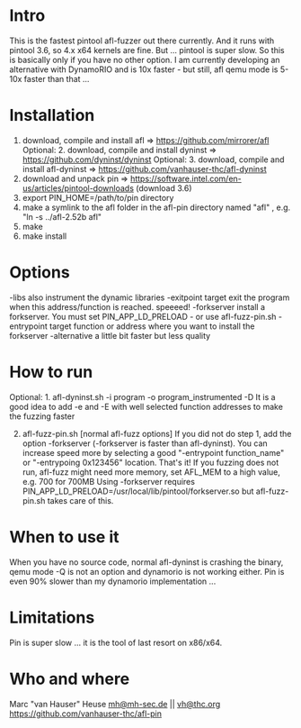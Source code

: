 Intro
=====
This is the fastest pintool afl-fuzzer out there currently.
And it runs with pintool 3.6, so 4.x x64 kernels are fine.
But ... pintool is super slow.
So this is basically only if you have no other option.
I am currently developing an alternative with DynamoRIO and is 10x faster -
but still, afl qemu mode is 5-10x faster than that ...


Installation
============
1. download, compile and install afl => https://github.com/mirrorer/afl
Optional: 2. download, compile and install dyninst => https://github.com/dyninst/dyninst
Optional: 3. download, compile and install afl-dyninst  => https://github.com/vanhauser-thc/afl-dyninst
4. download and unpack pin => https://software.intel.com/en-us/articles/pintool-downloads (download 3.6)
5. export PIN_HOME=/path/to/pin directory
6. make a symlink to the afl folder in the afl-pin directory named "afl" , e.g. "ln -s ../afl-2.52b afl"
7. make
8. make install


Options
=======
-libs               also instrument the dynamic libraries
-exitpoint target   exit the program when this address/function is reached. speeeed!
-forkserver         install a forkserver. You must set PIN_APP_LD_PRELOAD - or use afl-fuzz-pin.sh
-entrypoint target  function or address where you want to install the forkserver
-alternative        a little bit faster but less quality


How to run
==========
Optional: 1. afl-dyninst.sh -i program -o program_instrumented -D
It is a good idea to add -e and -E with well selected function addresses to
make the fuzzing faster

2. afl-fuzz-pin.sh [normal afl-fuzz options]
If you did not do step 1, add the option -forkserver (-forkserver is faster
than afl-dyninst). You can increase speed more by selecting a good
"-entrypoint function_name" or "-entrypoing 0x123456" location.
That's it! If you fuzzing does not run, afl-fuzz might need more memory, set
AFL_MEM to a high value, e.g. 700 for 700MB
Using -forkserver requires
PIN_APP_LD_PRELOAD=/usr/local/lib/pintool/forkserver.so
but afl-fuzz-pin.sh takes care of this.


When to use it
==============
When you have no source code, normal afl-dyninst is crashing the binary,
qemu mode -Q is not an option and dynamorio is not working either.
Pin is even 90% slower than my dynamorio implementation ...


Limitations
===========
Pin is super slow ... it is the tool of last resort on x86/x64.


Who and where
=============
Marc "van Hauser" Heuse <mh@mh-sec.de> || <vh@thc.org>
https://github.com/vanhauser-thc/afl-pin
